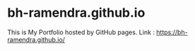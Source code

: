 # bh-ramendra.github.io
This is My Portfolio hosted by GitHub pages. Link : https://bh-ramendra.github.io/
